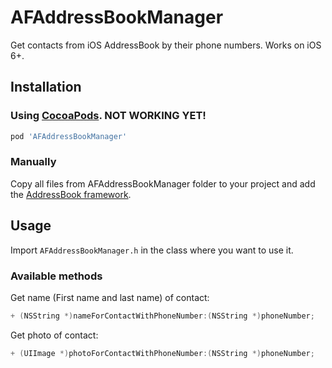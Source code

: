 AFAddressBookManager
====================

Get contacts from iOS AddressBook by their phone numbers. Works on iOS 6+.

## Installation

### Using [CocoaPods](http://cocoapods.org). NOT WORKING YET!

```ruby
pod 'AFAddressBookManager'
```

### Manually

Copy all files from AFAddressBookManager folder to your project and add the [AddressBook framework](http://developer.apple.com/library/ios/#documentation/AddressBook/Reference/AddressBook_iPhoneOS_Framework/).

## Usage

Import `AFAddressBookManager.h` in the class where you want to use it.

### Available methods

Get name (First name and last name) of contact:
```objectivec
+ (NSString *)nameForContactWithPhoneNumber:(NSString *)phoneNumber;
```

Get photo of contact:
```objectivec 
+ (UIImage *)photoForContactWithPhoneNumber:(NSString *)phoneNumber;
```
